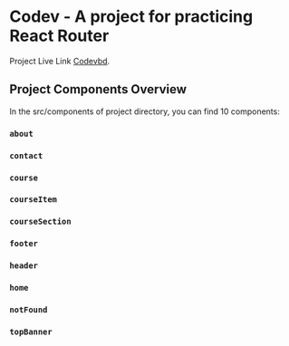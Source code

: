 # Codev - A project for practicing React Router

Project Live Link [Codevbd](https://codevbd.netlify.app/).

## Project Components Overview

In the src/components of project directory, you can find 10 components:

### `about`
### `contact`
### `course`
### `courseItem`
### `courseSection`
### `footer`
### `header`
### `home`
### `notFound`
### `topBanner`